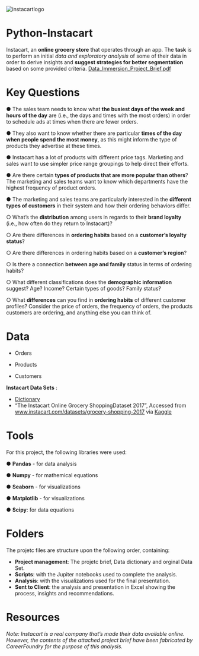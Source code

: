  ![instacartlogo](https://github.com/user-attachments/assets/5409ba74-5697-4572-8a81-7ffaaa8a06c9)
# Python-Instacart
Instacart, an **online grocery store** that operates through an app. The **task** is to perform an initial *data and exploratory analysis* of some of their data in order to derive insights and **suggest strategies for better segmentation** based on some provided criteria. [Data_Immersion_Project_Brief.pdf](https://github.com/user-attachments/files/16595746/A4_Data_Immersion_Project_Brief.pdf)

# Key Questions
● The sales team needs to know what **the busiest days of the week and hours of the
day** are (i.e., the days and times with the most orders) in order to schedule ads at
times when there are fewer orders.

● They also want to know whether there are particular **times of the day when people
spend the most money**, as this might inform the type of products they advertise at
these times.

● Instacart has a lot of products with different price tags. Marketing and sales want to
use simpler price range groupings to help direct their efforts.

● Are there certain **types of products that are more popular than others**? The marketing
and sales teams want to know which departments have the highest frequency of
product orders.

● The marketing and sales teams are particularly interested in the **different types of
customers** in their system and how their ordering behaviors differ. 

○ What’s the **distribution** among users in regards to their **brand loyalty** (i.e., how
often do they return to Instacart)?

○ Are there differences in **ordering habits** based on a **customer’s loyalty status**?

○ Are there differences in ordering habits based on a **customer’s region**?

○ Is there a connection **between age and family** status in terms of ordering
habits?

○ What different classifications does the **demographic information** suggest?
Age? Income? Certain types of goods? Family status?

○ What **differences** can you find in **ordering habits** of different customer
profiles? Consider the price of orders, the frequency of orders, the products
customers are ordering, and anything else you can think of.

# Data

- Orders

- Products

- Customers

**Instacart Data Sets** :
- [Dictionary](https://gist.github.com/jeremystan/c3b39d947d9b88b3ccff3147dbcf6c6b)
- “The Instacart Online Grocery ShoppingDataset 2017”, Accessed from www.instacart.com/datasets/grocery-shopping-2017 via [Kaggle](https://www.kaggle.com/datasets/psparks/instacart-market-basket-analysis)
  

# Tools
For this project, the following libraries were used:

● **Pandas** - for data analysis

● **Numpy** - for mathemical equations

● **Seaborn** - for visualizations 

● **Matplotlib**  - for visualizations 

● **Scipy**: for data equations

# Folders
The projetc files are  structure upon the following order, containing:

- **Project management**: The projetc brief, Data dictionary and orginal Data Set.
- **Scripts**: with the Jupiter notebooks used to complete the analysis.
- **Analysis**: with the visualizations used for the final presentation.
- **Sent to Client**: the analysis and presentation in Excel showing the process, insights and recommendations.

# Resources
*Note: Instacart is a real company that’s made their data available online. However, the contents of the attached project brief have been fabricated by CareerFoundry for the purpose of this analysis.*


